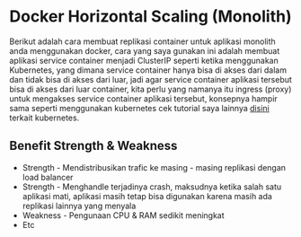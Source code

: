 # Docker Horizontal Scaling (Monolith)

Berikut adalah cara membuat replikasi container untuk aplikasi monolith anda menggunakan docker, cara yang saya gunakan ini adalah membuat aplikasi service container menjadi ClusterIP seperti ketika menggunakan Kubernetes, yang dimana service container hanya bisa di akses dari dalam dan tidak bisa di akses dari luar, jadi agar service container aplikasi tersebut bisa di akses dari luar container, kita perlu yang namanya itu ingress (proxy) untuk mengakses service container aplikasi tersebut, konsepnya hampir sama seperti menggunakan kubernetes cek tutorial saya lainnya [disini](https://github.com/restuwahyu13/express-microservices) terkait kubernetes.

## Benefit Strength & Weakness

- Strength - Mendistribusikan trafic ke masing - masing replikasi dengan load balancer
- Strength - Menghandle terjadinya crash, maksudnya ketika salah satu aplikasi mati, aplikasi masih tetap bisa digunakan karena masih ada replikasi lainnya yang menyala
- Weakness - Pengunaan CPU & RAM sedikit meningkat
- Etc
